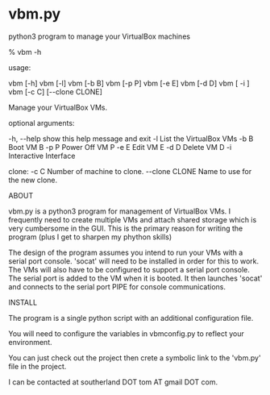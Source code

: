 # vbm.py
python3 program to manage your VirtualBox machines

% vbm -h

usage:

  vbm [-h] 
  vbm [-l] 
  vbm [-b B] 
  vbm [-p P] 
  vbm [-e E] 
  vbm [-d D] 
  vbm [ -i ]
  vbm [-c C] [--clone CLONE]

Manage your VirtualBox VMs.

optional arguments:

  -h, --help     show this help message and exit
  -l             List the VirtualBox VMs
  -b B           Boot VM B
  -p P           Power Off VM P
  -e E           Edit VM E
  -d D           Delete VM D
  -i             Interactive Interface

clone:
  -c C           Number of machine to clone.
  --clone CLONE  Name to use for the new clone.

ABOUT

vbm.py is a python3 program for management of VirtualBox VMs. I frequently
need to create multiple VMs and attach shared storage which is very
cumbersome in the GUI. This is the primary reason for writing the program (plus
I get to sharpen my phython skills)

The design of the program assumes you intend to run your VMs with a serial port
console. 'socat' will need to be installed in order for this to work. The VMs will
also have to be configured to support a serial port console. The serial port is added
to the VM when it is booted. It then launches 'socat' and connects to the serial port
PIPE for console communications.

INSTALL

The program is a single python script with an additional configuration file.

You will need to configure the variables in vbmconfig.py to reflect your environment.

You can just check out the project then crete a symbolic link to the 'vbm.py' file in the
project.

I can be contacted at southerland DOT tom AT gmail DOT com.